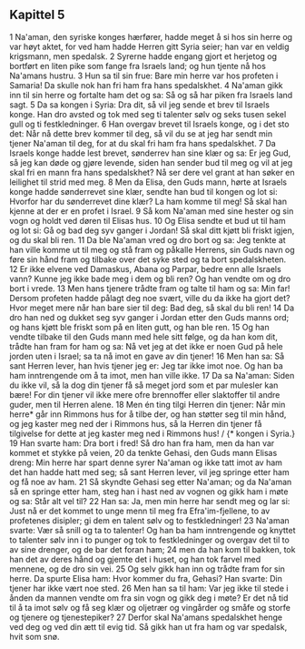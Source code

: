 ## Kapittel 5

1 Na'aman, den syriske konges hærfører, hadde meget å si hos sin herre og var høyt aktet, for ved ham hadde Herren gitt Syria seier; han var en veldig krigsmann, men spedalsk.
2 Syrerne hadde engang gjort et herjetog og bortført en liten pike som fange fra Israels land; og hun tjente nå hos Na'amans hustru.
3 Hun sa til sin frue: Bare min herre var hos profeten i Samaria! Da skulle nok han fri ham fra hans spedalskhet.
4 Na'aman gikk inn til sin herre og fortalte ham det og sa: Så og så har piken fra Israels land sagt.
5 Da sa kongen i Syria: Dra dit, så vil jeg sende et brev til Israels konge. Han dro avsted og tok med seg ti talenter sølv og seks tusen sekel gull og ti festkledninger.
6 Han overgav brevet til Israels konge, og i det sto det: Når nå dette brev kommer til deg, så vil du se at jeg har sendt min tjener Na'aman til deg, for at du skal fri ham fra hans spedalskhet.
7 Da Israels konge hadde lest brevet, sønderrev han sine klær og sa: Er jeg Gud, så jeg kan døde og gjøre levende, siden han sender bud til meg og vil at jeg skal fri en mann fra hans spedalskhet? Nå ser dere vel grant at han søker en leilighet til strid med meg.
8 Men da Elisa, den Guds mann, hørte at Israels konge hadde sønderrevet sine klær, sendte han bud til kongen og lot si: Hvorfor har du sønderrevet dine klær? La ham komme til meg! Så skal han kjenne at der er en profet i Israel.
9 Så kom Na'aman med sine hester og sin vogn og holdt ved døren til Elisas hus.
10 Og Elisa sendte et bud ut til ham og lot si: Gå og bad deg syv ganger i Jordan! Så skal ditt kjøtt bli friskt igjen, og du skal bli ren.
11 Da ble Na'aman vred og dro bort og sa: Jeg tenkte at han ville komme ut til meg og stå fram og påkalle Herrens, sin Guds navn og føre sin hånd fram og tilbake over det syke sted og ta bort spedalskheten.
12 Er ikke elvene ved Damaskus, Abana og Parpar, bedre enn alle Israels vann? Kunne jeg ikke bade meg i dem og bli ren? Og han vendte om og dro bort i vrede.
13 Men hans tjenere trådte fram og talte til ham og sa: Min far! Dersom profeten hadde pålagt deg noe svært, ville du da ikke ha gjort det? Hvor meget mere når han bare sier til deg: Bad deg, så skal du bli ren!
14 Da dro han ned og dukket seg syv ganger i Jordan etter den Guds manns ord; og hans kjøtt ble friskt som på en liten gutt, og han ble ren.
15 Og han vendte tilbake til den Guds mann med hele sitt følge, og da han kom dit, trådte han fram for ham og sa: Nå vet jeg at det ikke er noen Gud på hele jorden uten i Israel; sa ta nå imot en gave av din tjener!
16 Men han sa: Så sant Herren lever, han hvis tjener jeg er: Jeg tar ikke imot noe. Og han ba ham inntrengende om å ta imot, men han ville ikke.
17 Da sa Na'aman: Siden du ikke vil, så la dog din tjener få så meget jord som et par mulesler kan bære! For din tjener vil ikke mere ofre brennoffer eller slaktoffer til andre guder, men til Herren alene.
18 Men én ting tilgi Herren din tjener: Når min herre* går inn Rimmons hus for å tilbe der, og han støtter seg til min hånd, og jeg kaster meg ned der i Rimmons hus, så la Herren din tjener få tilgivelse for dette at jeg kaster meg ned i Rimmons hus! / {* kongen i Syria.}
19 Han svarte ham: Dra bort i fred! Så dro han fra ham, men da han var kommet et stykke på veien,
20 da tenkte Gehasi, den Guds mann Elisas dreng: Min herre har spart denne syrer Na'aman og ikke tatt imot av ham det han hadde hatt med seg; så sant Herren lever, vil jeg springe etter ham og få noe av ham.
21 Så skyndte Gehasi seg etter Na'aman; og da Na'aman så en springe etter ham, steg han i hast ned av vognen og gikk ham i møte og sa: Står alt vel til?
22 Han sa: Ja, men min herre har sendt meg og lar si: Just nå er det kommet to unge menn til meg fra Efra'im-fjellene, to av profetenes disipler; gi dem en talent sølv og to festkledninger!
23 Na'aman svarte: Vær så snill og ta to talenter! Og han ba ham inntrengende og knyttet to talenter sølv inn i to punger og tok to festkledninger og overgav det til to av sine drenger, og de bar det foran ham;
24 men da han kom til bakken, tok han det av deres hånd og gjemte det i huset, og han tok farvel med mennene, og de dro sin vei.
25 Og selv gikk han inn og trådte fram for sin herre. Da spurte Elisa ham: Hvor kommer du fra, Gehasi? Han svarte: Din tjener har ikke vært noe sted.
26 Men han sa til ham: Var jeg ikke til stede i ånden da mannen vendte om fra sin vogn og gikk deg i møte? Er det nå tid til å ta imot sølv og få seg klær og oljetrær og vingårder og småfe og storfe og tjenere og tjenestepiker?
27 Derfor skal Na'amans spedalskhet henge ved deg og ved din ætt til evig tid. Så gikk han ut fra ham og var spedalsk, hvit som snø.
